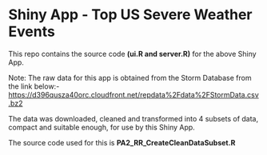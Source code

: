 # Shiny App - Top US Severe Weather Events

This repo contains the source code **(ui.R and server.R)** for the above Shiny App.

Note: The raw data for this app is obtained from the Storm Database from the link below:-
https://d396qusza40orc.cloudfront.net/repdata%2Fdata%2FStormData.csv.bz2

The data was downloaded, cleaned and transformed into 4 subsets of data, compact and suitable enough, for use by this Shiny App.

The source code used for this is **PA2_RR_CreateCleanDataSubset.R**
